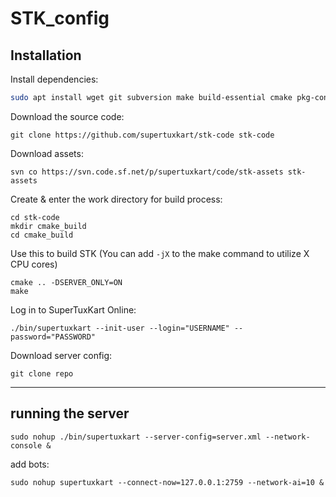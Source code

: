# STK_config
## Installation
Install dependencies:
```bash
sudo apt install wget git subversion make build-essential cmake pkg-config zlib1g-dev libcurl4-openssl-dev libssl-dev
```

Download the source code:
```
git clone https://github.com/supertuxkart/stk-code stk-code
```

Download assets:
```
svn co https://svn.code.sf.net/p/supertuxkart/code/stk-assets stk-assets
```

Create & enter the work directory for build process:
```
cd stk-code
mkdir cmake_build
cd cmake_build
```

Use this to build STK (You can add `-jX` to the make command to utilize X CPU cores)
```
cmake .. -DSERVER_ONLY=ON
make
```

Log in to SuperTuxKart Online:
```
./bin/supertuxkart --init-user --login="USERNAME" --password="PASSWORD"
```

Download server config:
```
git clone repo
```
-------------------

## running the server

```
sudo nohup ./bin/supertuxkart --server-config=server.xml --network-console &
```
add bots:
```
sudo nohup supertuxkart --connect-now=127.0.0.1:2759 --network-ai=10 &
```
